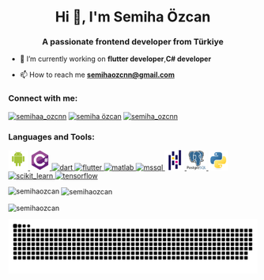 <h1 align="center">Hi 👋, I'm Semiha Özcan</h1>
<h3 align="center">A passionate frontend developer from Türkiye</h3>

- 🔭 I’m currently working on **flutter developer**,**C# developer**

- 📫 How to reach me **semihaozcnn@gmail.com**

<h3 align="left">Connect with me:</h3>
<p align="left">
<a href="https://twitter.com/semihaa_ozcnn" target="blank"><img align="center" src="https://raw.githubusercontent.com/rahuldkjain/github-profile-readme-generator/master/src/images/icons/Social/twitter.svg" alt="semihaa_ozcnn" height="30" width="40" /></a>
<a href="https://linkedin.com/in/semiha özcan" target="blank"><img align="center" src="https://raw.githubusercontent.com/rahuldkjain/github-profile-readme-generator/master/src/images/icons/Social/linked-in-alt.svg" alt="semiha özcan" height="30" width="40" /></a>
<a href="https://instagram.com/semiha_ozcnn" target="blank"><img align="center" src="https://raw.githubusercontent.com/rahuldkjain/github-profile-readme-generator/master/src/images/icons/Social/instagram.svg" alt="semiha_ozcnn" height="30" width="40" /></a>
</p>

<h3 align="left">Languages and Tools:</h3>
<p align="left"> <a href="https://developer.android.com" target="_blank" rel="noreferrer"> <img src="https://raw.githubusercontent.com/devicons/devicon/master/icons/android/android-original-wordmark.svg" alt="android" width="40" height="40"/> </a> <a href="https://www.w3schools.com/cs/" target="_blank" rel="noreferrer"> <img src="https://raw.githubusercontent.com/devicons/devicon/master/icons/csharp/csharp-original.svg" alt="csharp" width="40" height="40"/> </a> <a href="https://dart.dev" target="_blank" rel="noreferrer"> <img src="https://www.vectorlogo.zone/logos/dartlang/dartlang-icon.svg" alt="dart" width="40" height="40"/> </a> <a href="https://flutter.dev" target="_blank" rel="noreferrer"> <img src="https://www.vectorlogo.zone/logos/flutterio/flutterio-icon.svg" alt="flutter" width="40" height="40"/> </a> <a href="https://www.mathworks.com/" target="_blank" rel="noreferrer"> <img src="https://upload.wikimedia.org/wikipedia/commons/2/21/Matlab_Logo.png" alt="matlab" width="40" height="40"/> </a> <a href="https://www.microsoft.com/en-us/sql-server" target="_blank" rel="noreferrer"> <img src="https://www.svgrepo.com/show/303229/microsoft-sql-server-logo.svg" alt="mssql" width="40" height="40"/> </a> <a href="https://pandas.pydata.org/" target="_blank" rel="noreferrer"> <img src="https://raw.githubusercontent.com/devicons/devicon/2ae2a900d2f041da66e950e4d48052658d850630/icons/pandas/pandas-original.svg" alt="pandas" width="40" height="40"/> </a> <a href="https://www.postgresql.org" target="_blank" rel="noreferrer"> <img src="https://raw.githubusercontent.com/devicons/devicon/master/icons/postgresql/postgresql-original-wordmark.svg" alt="postgresql" width="40" height="40"/> </a> <a href="https://www.python.org" target="_blank" rel="noreferrer"> <img src="https://raw.githubusercontent.com/devicons/devicon/master/icons/python/python-original.svg" alt="python" width="40" height="40"/> </a> <a href="https://scikit-learn.org/" target="_blank" rel="noreferrer"> <img src="https://upload.wikimedia.org/wikipedia/commons/0/05/Scikit_learn_logo_small.svg" alt="scikit_learn" width="40" height="40"/> </a> <a href="https://www.tensorflow.org" target="_blank" rel="noreferrer"> <img src="https://www.vectorlogo.zone/logos/tensorflow/tensorflow-icon.svg" alt="tensorflow" width="40" height="40"/> </a> </p>

<p><img align="left" src="https://github-readme-stats.vercel.app/api/top-langs?username=semihaozcan&show_icons=true&locale=en&layout=compact" alt="semihaozcan" /></p>

<p>&nbsp;<img align="center" src="https://github-readme-stats.vercel.app/api?username=semihaozcan&show_icons=true&locale=en" alt="semihaozcan" /></p>

<p><img align="center" src="https://github-readme-streak-stats.herokuapp.com/?user=semihaozcan&" alt="semihaozcan" /></p>


<picture>
  <source media="(prefers-color-scheme: dark)" srcset="https://raw.githubusercontent.com/SemihaOZCAN/SemihaOZCAN/output/github-contribution-grid-snake-dark.svg">
  <source media="(prefers-color-scheme: light)" srcset="https://raw.githubusercontent.com/SemihaOZCAN/SemihaOZCAN/output/github-contribution-grid-snake.svg">
  <img alt="github contribution grid snake animation" src="https://raw.githubusercontent.com/SemihaOZCAN/SemihaOZCAN/output/github-contribution-grid-snake.svg">
</picture>


